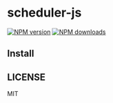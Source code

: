 # scheduler-js

[![NPM version](https://img.shields.io/npm/v/scheduler-js.svg?style=flat)](https://npmjs.com/package/scheduler-js)
[![NPM downloads](http://img.shields.io/npm/dm/scheduler-js.svg?style=flat)](https://npmjs.com/package/scheduler-js)

## Install




## LICENSE

MIT
